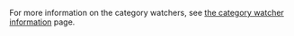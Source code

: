 For more information on the category watchers, see [the category watcher information](/catwatchers) page.